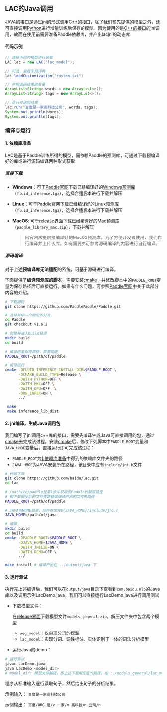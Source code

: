 ## LAC的Java调用

JAVA的接口是通过jni的形式调用[C++的接口](../c++/README.md)，除了我们预先提供的模型之外，还可直接调用[Python](../README.md)进行增量训练后保存的模型。因为使用的是[C++的接口](../c++/README.md)的jni调用，故而在使用前需要准备Paddle依赖库，并产出lacjni的动态库

#### 代码示例

```java
// 选择不同的模型进行装载
LAC lac = new LAC("lac_model");

// 可选，装载干预词典
lac.loadCustomization("custom.txt")

// 声明返回结果的变量
ArrayList<String> words = new ArrayList<>();
ArrayList<String> tags = new ArrayList<>();

// 执行并返回结果
lac.run("百度是一家高科技公司", words, tags);
System.out.println(words);
System.out.println(tags);
```

### 编译与运行

<h4 id="依赖库准备">1. 依赖库准备</h4>

LAC是基于Paddle训练所得的模型，需依赖Paddle的预测库，可通过下载预编译好的库或进行源码编译两种形式获取

##### 直接下载

- **Windows**：可于[Paddle官网](https://www.paddlepaddle.org.cn)下载已经编译好的[Windows预测库](https://www.paddlepaddle.org.cn/documentation/docs/zh/advanced_guide/inference_deployment/inference/windows_cpp_inference.html)（`fluid_inference.tgz`），选择合适版本进行下载并解压

- **Linux**：可于[Paddle官网](https://www.paddlepaddle.org.cn)下载已经编译好的[Linux预测库](https://www.paddlepaddle.org.cn/documentation/docs/zh/advanced_guide/inference_deployment/inference/build_and_install_lib_cn.html)（`fluid_inference.tgz`），选择合适版本进行下载并解压

- **MacOS**: 可于[release界面](https://github.com/baidu/lac/releases/)下载已经编译好的Mac预测库（`paddle_library_mac.zip`），下载并解压

  > 因官网未提供预编译好的MacOS预测库，为了方便开发者使用，我们自行编译并上传该库。如有需要亦可参考源码编译的内容进行自行编译。

##### 源码编译

对于**上述预编译库无法适配**的系统，可基于源码进行编译。

下面提供了**编译预测库的脚本**，需要安装[cmake](https://cmake.org/download/)，并修改脚本中的`PADDLE_ROOT`变量为保存路径后可直接运行。如果有什么问题，可参照[Paddle官网](https://www.paddlepaddle.org.cn/documentation/docs/zh/advanced_guide/inference_deployment/inference/index_cn.html)中关于此部分内容的介绍。

```sh
# 下载源码
git clone https://github.com/PaddlePaddle/Paddle.git

# 选择其中一个稳定的分支
cd Paddle
git checkout v1.6.2

# 创建并进入build目录
mkdir build
cd build

# 编译结果保存路径，需要需改
PADDLE_ROOT=/path/of/paddle

# 编译运行
cmake -DFLUID_INFERENCE_INSTALL_DIR=$PADDLE_ROOT \
      -DCMAKE_BUILD_TYPE=Release \
      -DWITH_PYTHON=OFF \
      -DWITH_MKL=OFF \
      -DWITH_GPU=OFF  \
      -DON_INFER=ON \
      ../
      
 make
 make inference_lib_dist
```

#### 2. jni编译，生成Java调用包

我们编写了jni调用c++库的接口，需要先编译生成Java可直接调用的包，通过[cmake](https://cmake.org/download/)去完成该过程。安装[cmake](https://cmake.org/download/)后，修改下列脚本中`PADDLE_ROOT`变量和`JAVA_HMOE`变量后，直接运行即可完成该过程：

- `PADDLE_ROOT`为[1.依赖库准备](#依赖库准备)中得到的依赖库文件夹的路径
- `JAVA_HMOE`为JAVA安装所在路径，该目录中应有`include/jni.h`文件

```sh
# 代码下载
git clone https://github.com/baidu/lac.git
cd lac

# /path/to/paddle是第1步中获取的Paddle依赖库路径
# 即下载解压后的文件夹路径或编译产出的文件夹路径
PADDLE_ROOT=/path/of/paddle

# JAVA的HOME目录，应存在文件${JAVA_HOME}/include/jni.h
JAVA_HOME=/path/of/java

# 编译
mkdir build 
cd build
cmake -DPADDLE_ROOT=$PADDLE_ROOT \
      -DJAVA_HOME=$JAVA_HOME \
      -DWITH_JNILIB=ON \
      -DWITH_DEMO=OFF \
      ../

make install # 编译产出在 ../output/java 下
```

#### 3. 运行测试

执行完上述编译后，我们可以在`output/java`目录下查看到`com.baidu.nlp`的Java库以及调用示例LacDemo.java，我们可以直接运行LacDemo.java进行调用测试

- 下载模型文件：

  在[release界面](https://github.com/baidu/lac/releases/)下载模型文件`models_general.zip`，解压文件夹中包含两个模型

  - `seg_model`：仅实现分词的模型
  - `lac_model`：实现分词、词性标注、实体识别于一体的词法分析模型

- 运行Java的demo：

```sh
# 运行测试
javac LacDemo.java
java LacDemo <model_dir>
# model_dir: 模型文件路径，即上述下载解压后的路径，如 "./models_general/lac_model"
```

程序从标准输入逐行读取句子，然后给出句子的分析结果。

示例输入：
`百度是一家高科技公司`

示例输出：
`百度/ORG 是/v 一家/m 高科技/n 公司/n`
